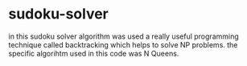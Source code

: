 # sudoku-solver
in this sudoku solver algorithm was used a really useful programming technique called backtracking which helps to solve NP problems.
the specific algorihtm used in this code was N Queens.
